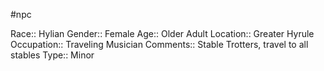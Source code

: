 #npc 

Race:: Hylian
Gender:: Female
Age:: Older Adult
Location:: Greater Hyrule
Occupation:: Traveling Musician
Comments:: Stable Trotters, travel to all stables
Type:: Minor
